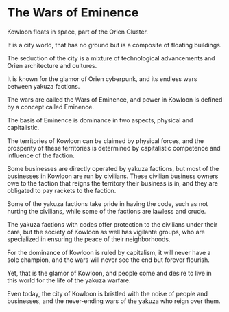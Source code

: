 # The Wars of Eminence

Kowloon floats in space, part of the Orien Cluster.

It is a city world, that has no ground but is a composite of floating buildings.

The seduction of the city is a mixture of technological advancements and Orien architecture and cultures.

It is known for the glamor of Orien cyberpunk, and its endless wars between yakuza factions.

The wars are called the Wars of Eminence, and power in Kowloon is defined by a concept called Eminence.

The basis of Eminence is dominance in two aspects, physical and capitalistic.

The territories of Kowloon can be claimed by physical forces, and the prosperity of these territories is determined by capitalistic competence and influence of the faction.

Some businesses are directly operated by yakuza factions, but most of the businesses in Kowloon are run by civilians. These civilian business owners owe to the faction that reigns the territory their business is in, and they are obligated to pay rackets to the faction.

Some of the yakuza factions take pride in having the code, such as not hurting the civilians, while some of the factions are lawless and crude.

The yakuza factions with codes offer protection to the civilians under their care, but the society of Kowloon as well has vigilante groups, who are specialized in ensuring the peace of their neighborhoods.

For the dominance of Kowloon is ruled by capitalism, it will never have a sole champion, and the wars will never see the end but forever flourish.

Yet, that is the glamor of Kowloon, and people come and desire to live in this world for the life of the yakuza warfare.

Even today, the city of Kowloon is bristled with the noise of people and businesses, and the never-ending wars of the yakuza who reign over them.
